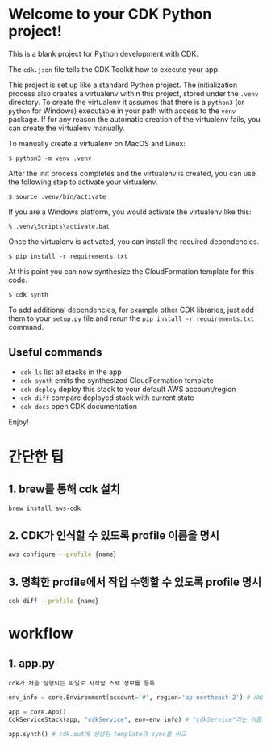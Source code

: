 
# Welcome to your CDK Python project!

This is a blank project for Python development with CDK.

The `cdk.json` file tells the CDK Toolkit how to execute your app.

This project is set up like a standard Python project.  The initialization
process also creates a virtualenv within this project, stored under the `.venv`
directory.  To create the virtualenv it assumes that there is a `python3`
(or `python` for Windows) executable in your path with access to the `venv`
package. If for any reason the automatic creation of the virtualenv fails,
you can create the virtualenv manually.

To manually create a virtualenv on MacOS and Linux:

```
$ python3 -m venv .venv
```

After the init process completes and the virtualenv is created, you can use the following
step to activate your virtualenv.

```
$ source .venv/bin/activate
```

If you are a Windows platform, you would activate the virtualenv like this:

```
% .venv\Scripts\activate.bat
```

Once the virtualenv is activated, you can install the required dependencies.

```
$ pip install -r requirements.txt
```

At this point you can now synthesize the CloudFormation template for this code.

```
$ cdk synth
```

To add additional dependencies, for example other CDK libraries, just add
them to your `setup.py` file and rerun the `pip install -r requirements.txt`
command.

## Useful commands

 * `cdk ls`          list all stacks in the app
 * `cdk synth`       emits the synthesized CloudFormation template
 * `cdk deploy`      deploy this stack to your default AWS account/region
 * `cdk diff`        compare deployed stack with current state
 * `cdk docs`        open CDK documentation

Enjoy!


# 간단한 팁
## 1. brew를 통해 cdk 설치
```bash
brew install aws-cdk
```
## 2. CDK가 인식할 수 있도록 profile 이름을 명시
```bash
aws configure --profile {name}
```
## 3. 명확한 profile에서 작업 수행할 수 있도록 profile 명시
```bash
cdk diff --profile {name}
```

# workflow
## 1. app.py
```text
cdk가 처음 실행되는 파일로 시작할 스택 정보를 등록
```

```python
env_info = core.Environment(account='#', region='ap-northeast-2') # AWS account 정보와 region

app = core.App()
CdkServiceStack(app, "cdkService", env=env_info) # "cdkService"라는 이름의 스택을 생성

app.synth() # cdk.out에 생성된 template과 sync를 비교

```